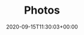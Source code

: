 ---
title: "Photos"
type: "page"
date: 2020-09-15T11:30:03+00:00
url: /photos/
showToc: true
TocOpen: false
draft: false
hidemeta: false
comments: false
#description: "Desc Text."
disableHLJS: true # to disable highlightjs
disableShare: true
disableHLJS: false
hideSummary: false
searchHidden: true
cover:
    image: "/car.png" # image path/url
    alt: "test" # alt text
    caption: "Rocky mountain national park" # display caption under cover
    relative: false # when using page bundles set this to true
    hidden: false # only hide on current single page
---